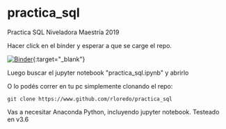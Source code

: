 # practica_sql
Practica SQL Niveladora Maestría 2019

Hacer click en el binder y esperar a que se carge el repo. 

[![Binder](https://mybinder.org/badge_logo.svg)](https://mybinder.org/v2/gh/rloredo/practica_sql/master){:target="_blank"}

Luego buscar el jupyter notebook "practica_sql.ipynb" y abrirlo

O lo podés correr en tu pc simplemente clonando el repo:

`git clone https://www.github.com/rloredo/practica_sql`

Vas a necesitar Anaconda Python, incluyendo jupyter notebook. Testeado en v3.6

